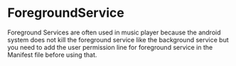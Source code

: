 # ForegroundService
Foreground Services are often used in music player because the android system does not kill the foreground service like the background service but you need to add the user permission line for foreground service in the Manifest file before using that.
